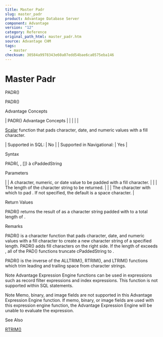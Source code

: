 ```yaml
---
title: Master Padr
slug: master_padr
product: Advantage Database Server
component: Advantage
version: "12"
category: Reference
original_path_html: master_padr.htm
source: Advantage CHM
tags:
  - master
checksum: 30584a9978343e60a07edd54bae6ca0575eba146
---
```


# Master Padr

PADR()

PADR()

Advantage Concepts

| PADR()  Advantage Concepts |  |  |  |  |

[Scalar](master_supported_scalar_functions.md) function that pads character, date, and numeric values with a fill character.

| Supported in SQL: | No |
| Supported in Navigational: | Yes |

Syntax

PADR(<exp>, <nLength>, [<cFillChar>]) à cPaddedString

Parameters

| <exp> | A character, numeric, or date value to be padded with a fill character. |
| <nLength> | The length of the character string to be returned. |
| <cFillChar> | The character with which to pad <exp>. If not specified, the default is a space character. |

Return Values

PADR() returns the result of <exp> as a character string padded with <cFillChar> to a total length of <nLength>.

Remarks

PADR() is a character function that pads character, date, and numeric values with a fill character to create a new character string of a specified length. PADR() adds fill characters on the right side. If the length of <exp> exceeds <nLength>, all of the PAD() functions truncate cPaddedString to <nLength>.

PADR() is the inverse of the ALLTRIM(), RTRIM(), and LTRIM() functions which trim leading and trailing space from character strings.

Note Advantage Expression Engine functions can be used in expressions such as record filter expressions and index expressions. This function is not supported within SQL statements.

Note Memo, binary, and image fields are not supported in this Advantage Expression Engine function. If memo, binary, or image fields are used with this expression engine function, the Advantage Expression Engine will be unable to evaluate the expression.

See Also

[RTRIM()](master_rtrim.md)
